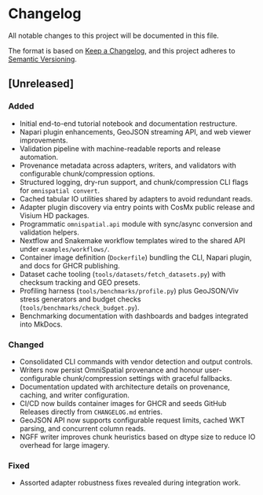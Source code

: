# Changelog

All notable changes to this project will be documented in this file.

The format is based on [Keep a Changelog](https://keepachangelog.com/en/1.1.0/), and this project adheres to [Semantic Versioning](https://semver.org/spec/v2.0.0.html).

## [Unreleased]
### Added
- Initial end-to-end tutorial notebook and documentation restructure.
- Napari plugin enhancements, GeoJSON streaming API, and web viewer improvements.
- Validation pipeline with machine-readable reports and release automation.
- Provenance metadata across adapters, writers, and validators with configurable chunk/compression options.
- Structured logging, dry-run support, and chunk/compression CLI flags for `omnispatial convert`.
- Cached tabular IO utilities shared by adapters to avoid redundant reads.
- Adapter plugin discovery via entry points with CosMx public release and Visium HD packages.
- Programmatic `omnispatial.api` module with sync/async conversion and validation helpers.
- Nextflow and Snakemake workflow templates wired to the shared API under `examples/workflows/`.
- Container image definition (`Dockerfile`) bundling the CLI, Napari plugin, and docs for GHCR publishing.
- Dataset cache tooling (`tools/datasets/fetch_datasets.py`) with checksum tracking and GEO presets.
- Profiling harness (`tools/benchmarks/profile.py`) plus GeoJSON/Viv stress generators and budget checks (`tools/benchmarks/check_budget.py`).
- Benchmarking documentation with dashboards and badges integrated into MkDocs.

### Changed
- Consolidated CLI commands with vendor detection and output controls.
- Writers now persist OmniSpatial provenance and honour user-configurable chunk/compression settings with graceful fallbacks.
- Documentation updated with architecture details on provenance, caching, and writer configuration.
- CI/CD now builds container images for GHCR and seeds GitHub Releases directly from `CHANGELOG.md` entries.
- GeoJSON API now supports configurable request limits, cached WKT parsing, and concurrent column reads.
- NGFF writer improves chunk heuristics based on dtype size to reduce IO overhead for large imagery.

### Fixed
- Assorted adapter robustness fixes revealed during integration work.
